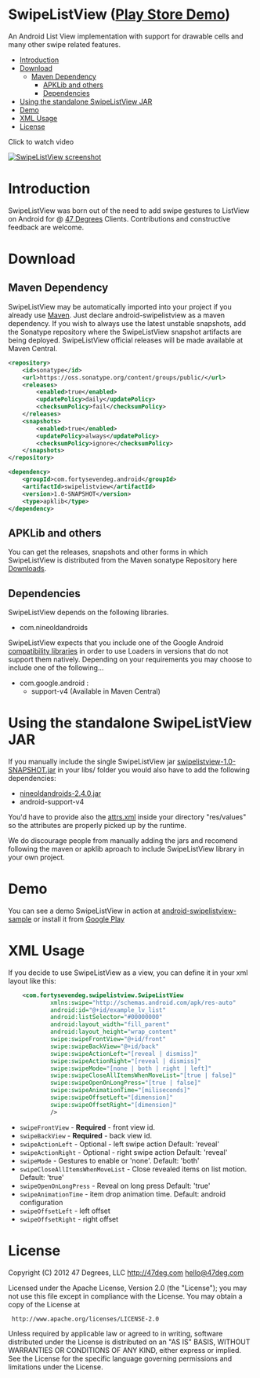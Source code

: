 SwipeListView ([Play Store Demo][1])
=============

An Android List View implementation with support for drawable cells and many other swipe related features.

- [Introduction](#introduction)
- [Download](#download)
  - [Maven Dependency](#maven-dependency)
	- [APKLib and others](#apklib-and-others)
	- [Dependencies](#dependencies)
- [Using the standalone SwipeListView JAR](#using-the-standalone-swipelistview-jar)
- [Demo](#demo)
- [XML Usage](#xml-usage)
- [License](#license)
 
Click to watch video

[![SwipeListView screenshot][6]][7]

# Introduction

SwipeListView was born out of the need to add swipe gestures to ListView on Android for 
@ [47 Degrees][4] Clients. Contributions and constructive feedback are welcome.

# Download

## Maven Dependency

SwipeListView may be automatically imported into your project if you already use [Maven](http://maven.apache.org/). 
Just declare android-swipelistview as a maven dependency.
If you wish to always use the latest unstable snapshots, add the Sonatype repository where the SwipeListView 
snapshot artifacts are being deployed.
SwipeListView official releases will be made available at Maven Central.

```xml
<repository>
    <id>sonatype</id>
    <url>https://oss.sonatype.org/content/groups/public/</url>
    <releases>
        <enabled>true</enabled>
        <updatePolicy>daily</updatePolicy>
        <checksumPolicy>fail</checksumPolicy>
    </releases>
    <snapshots>
        <enabled>true</enabled>
        <updatePolicy>always</updatePolicy>
        <checksumPolicy>ignore</checksumPolicy>
    </snapshots>
</repository>

<dependency>
    <groupId>com.fortysevendeg.android</groupId>
    <artifactId>swipelistview</artifactId>
    <version>1.0-SNAPSHOT</version>
    <type>apklib</type>
</dependency>
```
## APKLib and others

You can get the releases, snapshots and other forms in which SwipeListView is distributed from the Maven sonatype Repository here
[Downloads][5].

## Dependencies

SwipeListView depends on the following libraries.

- com.nineoldandroids 

SwipeListView expects that you include one of the Google Android [compatibility libraries][3] in order to use Loaders in versions that do not support them natively.
Depending on your requirements you may choose to include one of the following...

- com.google.android :
    - support-v4 (Available in Maven Central)

# Using the standalone SwipeListView JAR

If you manually include the single SwipeListView jar [swipelistview-1.0-SNAPSHOT.jar][5] in your libs/ folder you would also have to add the following dependencies:

- [nineoldandroids-2.4.0.jar][8]
- android-support-v4

You'd have to provide also the [attrs.xml][9] inside your directory "res/values" so the attributes are properly picked up by the runtime.

We do discourage people from manually adding the jars and recomend following the maven or apklib aproach to include SwipeListView library in your own project.

# Demo

You can see a demo SwipeListView in action at [android-swipelistview-sample][2] or install it from [Google Play][1]


# XML Usage

If you decide to use SwipeListView as a view, you can define it in your xml layout like this:

```xml
    <com.fortysevendeg.swipelistview.SwipeListView
            xmlns:swipe="http://schemas.android.com/apk/res-auto"
            android:id="@+id/example_lv_list"
            android:listSelector="#00000000"
            android:layout_width="fill_parent"
            android:layout_height="wrap_content"
            swipe:swipeFrontView="@+id/front"
            swipe:swipeBackView="@+id/back"
            swipe:swipeActionLeft="[reveal | dismiss]"
            swipe:swipeActionRight="[reveal | dismiss]"
            swipe:swipeMode="[none | both | right | left]"
            swipe:swipeCloseAllItemsWhenMoveList="[true | false]"
            swipe:swipeOpenOnLongPress="[true | false]"
            swipe:swipeAnimationTime="[miliseconds]"
            swipe:swipeOffsetLeft="[dimension]"
            swipe:swipeOffsetRight="[dimension]"
            />
```

* `swipeFrontView` - **Required** - front view id.
* `swipeBackView` - **Required** - back view id.
* `swipeActionLeft` - Optional - left swipe action Default: 'reveal'
* `swipeActionRight` - Optional - right swipe action Default: 'reveal'
* `swipeMode` - Gestures to enable or 'none'. Default: 'both'
* `swipeCloseAllItemsWhenMoveList` - Close revealed items on list motion. Default: 'true'
* `swipeOpenOnLongPress` - Reveal on long press Default: 'true'
* `swipeAnimationTime` - item drop animation time. Default: android configuration
* `swipeOffsetLeft` - left offset
* `swipeOffsetRight` - right offset

# License

Copyright (C) 2012 47 Degrees, LLC
http://47deg.com
hello@47deg.com

Licensed under the Apache License, Version 2.0 (the "License");
you may not use this file except in compliance with the License.
You may obtain a copy of the License at

     http://www.apache.org/licenses/LICENSE-2.0

Unless required by applicable law or agreed to in writing, software
distributed under the License is distributed on an "AS IS" BASIS,
WITHOUT WARRANTIES OR CONDITIONS OF ANY KIND, either express or implied.
See the License for the specific language governing permissions and
limitations under the License.

[1]: https://play.google.com/store/apps/details?id=com.fortysevendeg.android.swipelistview
[2]: https://github.com/47deg/android-swipelistview-sample
[3]: http://developer.android.com/intl/es/tools/extras/support-library.html
[4]: http://47deg.com
[5]: https://oss.sonatype.org/content/groups/public/com/fortysevendeg/android/swipelistview/1.0-SNAPSHOT/
[6]: https://raw.github.com/47deg/android-swipelistview-sample/master/screenshot_swipelistview_small.png
[7]: https://www.youtube.com/watch?v=E0352OH488M
[8]: https://github.com/JakeWharton/NineOldAndroids/downloads
[9]: https://github.com/47deg/android-swipelistview/tree/master/res/values
